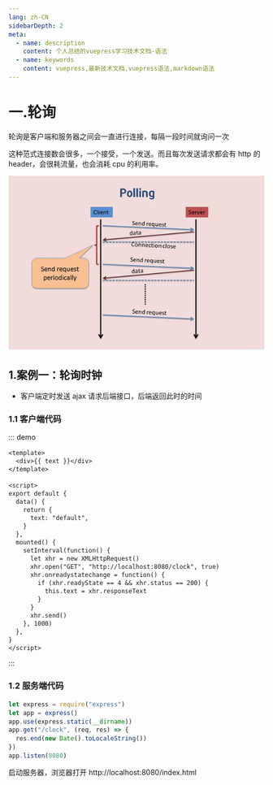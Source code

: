 ```yaml
---
lang: zh-CN
sidebarDepth: 2
meta:
  - name: description
    content: 个人总结的vuepress学习技术文档-语法
  - name: keywords
    content: vuepress,最新技术文档,vuepress语法,markdown语法
---
```


# 一.轮询

轮询是客户端和服务器之间会一直进行连接，每隔一段时间就询问一次

这种范式连接数会很多，一个接受，一个发送。而且每次发送请求都会有 http 的 header，会很耗流量，也会消耗 cpu 的利用率。

![轮询](./1.1.jpg)

## 1.案例一：轮询时钟

- 客户端定时发送 ajax 请求后端接口，后端返回此时的时间

### 1.1 客户端代码

::: demo

```vue
<template>
  <div>{{ text }}</div>
</template>

<script>
export default {
  data() {
    return {
      text: "default",
    }
  },
  mounted() {
    setInterval(function() {
      let xhr = new XMLHttpRequest()
      xhr.open("GET", "http://localhost:8080/clock", true)
      xhr.onreadystatechange = function() {
        if (xhr.readyState == 4 && xhr.status == 200) {
          this.text = xhr.responseText
        }
      }
      xhr.send()
    }, 1000)
  },
}
</script>
```

:::

### 1.2 服务端代码

```js
let express = require("express")
let app = express()
app.use(express.static(__dirname))
app.get("/clock", (req, res) => {
  res.end(new Date().toLocaleString())
})
app.listen(8080)
```

启动服务器，浏览器打开 http://localhost:8080/index.html

<!-- ![](./result.png) -->
